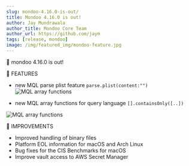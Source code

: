 ```yaml
---
slug: mondoo-4.16.0-is-out/
title: Mondoo 4.16.0 is out!
author: Jay Mundrawala
author_title: Mondoo Core Team
author_url: https://github.com/jaym
tags: [release, mondoo]
image: /img/featured_img/mondoo-feature.jpg
---
```


🥳 mondoo 4.16.0 is out!

🎉 FEATURES

- new MQL parse plist feature `parse.plist(content:"")`
  ![MQL array functions](/img/releases/2021-08-18-mondoo-4.16.0-is-out/parse_plist.png)

- new MQL array functions for query language `[].containsOnly([..])`

![MQL array functions](/img/releases/2021-08-18-mondoo-4.16.0-is-out/contains_only.png)

🧹 IMPROVEMENTS

- Improved handling of binary files
- Platform EOL information for macOS and Arch Linux
- Bug fixes for the CIS Benchmarks for macOS
- Improve vault access to AWS Secret Manager
